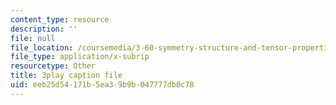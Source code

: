 ```yaml
---
content_type: resource
description: ''
file: null
file_location: /coursemedia/3-60-symmetry-structure-and-tensor-properties-of-materials-fall-2005/eeb25d54171b5ea39b9b047777db0c78_THTQT2aykaA.vtt
file_type: application/x-subrip
resourcetype: Other
title: 3play caption file
uid: eeb25d54-171b-5ea3-9b9b-047777db0c78
---
```

